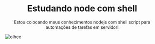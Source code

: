 <h1 align="center">Estudando node com shell</h1>

<p align="center">Estou colocando meus conhecimentos nodejs com shell script para automações de tarefas em servidor!</p>

![olhee](https://github.com/gregoriodelucca/Node-Shell/assets/43537647/3e398eab-8f63-4d28-a9fc-156d4bfd3ecc)
